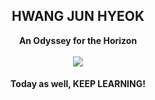 <div align="center">
  
  ## HWANG JUN HYEOK
  
  <strong>An Odyssey for the Horizon</strong>
  <br/><br/>
  <img src="https://img.shields.io/badge/react-61DAFB?style=for-the-badge&logo=react&logoColor=white"> 
  
  #### Today as well, KEEP LEARNING!
</div>
